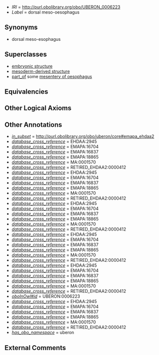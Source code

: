  * *IRI* = http://purl.obolibrary.org/obo/UBERON_0006223
 * *Label* = dorsal meso-oesophagus

## Synonyms

 * dorsal meso-esophagus

## Superclasses

 * [embryonic structure](../../UBERON/50/UBERON_0002050.md)
 * [mesoderm-derived structure](../../UBERON/20/UBERON_0004120.md)
 * [part_of](../../BFO/50/BFO_0000050.md) some [mesentery of oesophagus](../../UBERON/83/UBERON_0003283.md)

## Equivalencies


## Other Logical Axioms


## Other Annotations

 * *[in_subset](../../et/oboInOwl#inSubset.md)* = http://purl.obolibrary.org/obo/uberon/core#emapa_ehdaa2
 * *[database_cross_reference](../../ef/oboInOwl#hasDbXref.md)* = EHDAA:2945
 * *[database_cross_reference](../../ef/oboInOwl#hasDbXref.md)* = EMAPA:16704
 * *[database_cross_reference](../../ef/oboInOwl#hasDbXref.md)* = EMAPA:16837
 * *[database_cross_reference](../../ef/oboInOwl#hasDbXref.md)* = EMAPA:18865
 * *[database_cross_reference](../../ef/oboInOwl#hasDbXref.md)* = MA:0001570
 * *[database_cross_reference](../../ef/oboInOwl#hasDbXref.md)* = RETIRED_EHDAA2:0000412
 * *[database_cross_reference](../../ef/oboInOwl#hasDbXref.md)* = EHDAA:2945
 * *[database_cross_reference](../../ef/oboInOwl#hasDbXref.md)* = EMAPA:16704
 * *[database_cross_reference](../../ef/oboInOwl#hasDbXref.md)* = EMAPA:16837
 * *[database_cross_reference](../../ef/oboInOwl#hasDbXref.md)* = EMAPA:18865
 * *[database_cross_reference](../../ef/oboInOwl#hasDbXref.md)* = MA:0001570
 * *[database_cross_reference](../../ef/oboInOwl#hasDbXref.md)* = RETIRED_EHDAA2:0000412
 * *[database_cross_reference](../../ef/oboInOwl#hasDbXref.md)* = EHDAA:2945
 * *[database_cross_reference](../../ef/oboInOwl#hasDbXref.md)* = EMAPA:16704
 * *[database_cross_reference](../../ef/oboInOwl#hasDbXref.md)* = EMAPA:16837
 * *[database_cross_reference](../../ef/oboInOwl#hasDbXref.md)* = EMAPA:18865
 * *[database_cross_reference](../../ef/oboInOwl#hasDbXref.md)* = MA:0001570
 * *[database_cross_reference](../../ef/oboInOwl#hasDbXref.md)* = RETIRED_EHDAA2:0000412
 * *[database_cross_reference](../../ef/oboInOwl#hasDbXref.md)* = EHDAA:2945
 * *[database_cross_reference](../../ef/oboInOwl#hasDbXref.md)* = EMAPA:16704
 * *[database_cross_reference](../../ef/oboInOwl#hasDbXref.md)* = EMAPA:16837
 * *[database_cross_reference](../../ef/oboInOwl#hasDbXref.md)* = EMAPA:18865
 * *[database_cross_reference](../../ef/oboInOwl#hasDbXref.md)* = MA:0001570
 * *[database_cross_reference](../../ef/oboInOwl#hasDbXref.md)* = RETIRED_EHDAA2:0000412
 * *[database_cross_reference](../../ef/oboInOwl#hasDbXref.md)* = EHDAA:2945
 * *[database_cross_reference](../../ef/oboInOwl#hasDbXref.md)* = EMAPA:16704
 * *[database_cross_reference](../../ef/oboInOwl#hasDbXref.md)* = EMAPA:16837
 * *[database_cross_reference](../../ef/oboInOwl#hasDbXref.md)* = EMAPA:18865
 * *[database_cross_reference](../../ef/oboInOwl#hasDbXref.md)* = MA:0001570
 * *[database_cross_reference](../../ef/oboInOwl#hasDbXref.md)* = RETIRED_EHDAA2:0000412
 * *[oboInOwl#id](../../id/oboInOwl#id.md)* = UBERON:0006223
 * *[database_cross_reference](../../ef/oboInOwl#hasDbXref.md)* = EHDAA:2945
 * *[database_cross_reference](../../ef/oboInOwl#hasDbXref.md)* = EMAPA:16704
 * *[database_cross_reference](../../ef/oboInOwl#hasDbXref.md)* = EMAPA:16837
 * *[database_cross_reference](../../ef/oboInOwl#hasDbXref.md)* = EMAPA:18865
 * *[database_cross_reference](../../ef/oboInOwl#hasDbXref.md)* = MA:0001570
 * *[database_cross_reference](../../ef/oboInOwl#hasDbXref.md)* = RETIRED_EHDAA2:0000412
 * *[has_obo_namespace](../../ce/oboInOwl#hasOBONamespace.md)* = uberon

## External Comments

